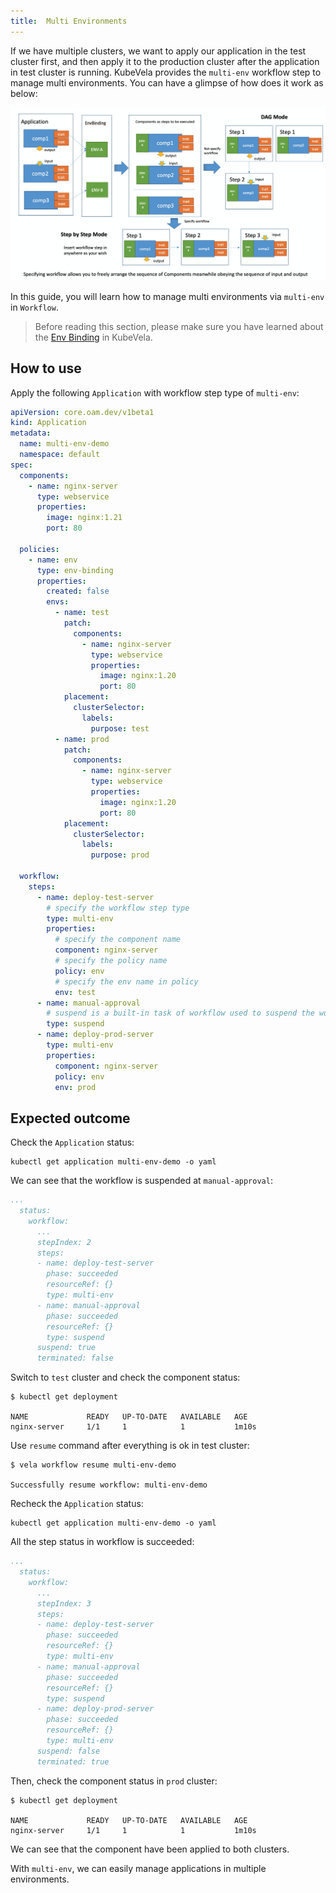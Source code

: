 ```yaml
---
title:  Multi Environments
---
```


If we have multiple clusters, we want to apply our application in the test cluster first, and then apply it to the production cluster after the application in test cluster is running. KubeVela provides the `multi-env` workflow step to manage multi environments. You can have a glimpse of how does it work as below:

![alt](../../resources/workflow-multi-env.png)

In this guide, you will learn how to manage multi environments via `multi-env` in `Workflow`.

> Before reading this section, please make sure you have learned about the [Env Binding](../policies/envbinding) in KubeVela.

## How to use

Apply the following `Application` with workflow step type of `multi-env`:

```yaml
apiVersion: core.oam.dev/v1beta1
kind: Application
metadata:
  name: multi-env-demo
  namespace: default
spec:
  components:
    - name: nginx-server
      type: webservice
      properties:
        image: nginx:1.21
        port: 80

  policies:
    - name: env
      type: env-binding
      properties:
        created: false
        envs:
          - name: test
            patch:
              components:
                - name: nginx-server
                  type: webservice
                  properties:
                    image: nginx:1.20
                    port: 80
            placement:
              clusterSelector:
                labels:
                  purpose: test
          - name: prod
            patch:
              components:
                - name: nginx-server
                  type: webservice
                  properties:
                    image: nginx:1.20
                    port: 80
            placement:
              clusterSelector:
                labels:
                  purpose: prod

  workflow:
    steps:
      - name: deploy-test-server
        # specify the workflow step type
        type: multi-env
        properties:
          # specify the component name
          component: nginx-server
          # specify the policy name
          policy: env
          # specify the env name in policy
          env: test
      - name: manual-approval
        # suspend is a built-in task of workflow used to suspend the workflow
        type: suspend
      - name: deploy-prod-server
        type: multi-env
        properties:
          component: nginx-server
          policy: env
          env: prod
```

## Expected outcome

Check the `Application` status:

```shell
kubectl get application multi-env-demo -o yaml
```

We can see that the workflow is suspended at `manual-approval`:

```yaml
...
  status:
    workflow:
      ...
      stepIndex: 2
      steps:
      - name: deploy-test-server
        phase: succeeded
        resourceRef: {}
        type: multi-env
      - name: manual-approval
        phase: succeeded
        resourceRef: {}
        type: suspend
      suspend: true
      terminated: false
```

Switch to `test` cluster and check the component status:

```shell
$ kubectl get deployment

NAME             READY   UP-TO-DATE   AVAILABLE   AGE
nginx-server     1/1     1            1           1m10s
```

Use `resume` command after everything is ok in test cluster:

```shell
$ vela workflow resume multi-env-demo

Successfully resume workflow: multi-env-demo
```

Recheck the `Application` status:

```shell
kubectl get application multi-env-demo -o yaml
```

All the step status in workflow is succeeded:

```yaml
...
  status:
    workflow:
      ...
      stepIndex: 3
      steps:
      - name: deploy-test-server
        phase: succeeded
        resourceRef: {}
        type: multi-env
      - name: manual-approval
        phase: succeeded
        resourceRef: {}
        type: suspend
      - name: deploy-prod-server
        phase: succeeded
        resourceRef: {}
        type: multi-env
      suspend: false
      terminated: true
```

Then, check the component status in `prod` cluster:

```shell
$ kubectl get deployment

NAME             READY   UP-TO-DATE   AVAILABLE   AGE
nginx-server     1/1     1            1           1m10s
```

We can see that the component have been applied to both clusters.

With `multi-env`, we can easily manage applications in multiple environments.
